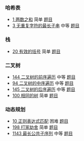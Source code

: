 ### 哈希表

* [1 两数之和](src/1/Solution.kt) 简单 [题目](https://leetcode-cn.com/problems/two-sum/)
* [3 无重复字符的最长子串](src/3/Solution.kt) 中等 [题目](https://leetcode-cn.com/problems/longest-substring-without-repeating-characters/)

### 栈

* [20 有效的括号](src/20/Solution.kt) 简单 [题目](https://leetcode-cn.com/problems/valid-parentheses/)

### 二叉树

* [144 二叉树的前序遍历](src/144/Solution.kt) 中等 [题目](https://leetcode-cn.com/problems/binary-tree-preorder-traversal/)
* [94 二叉树的中序遍历](src/94/Solution.kt) 中等 [题目](https://leetcode-cn.com/problems/binary-tree-inorder-traversal/)
* [145 二叉树的后序遍历](src/145/Solution.kt) 中等 [题目](https://leetcode-cn.com/problems/binary-tree-postorder-traversal/)
* [100 相同的树](src/100/Solution.kt) 简单 [题目](https://leetcode-cn.com/problems/same-tree/)

### 动态规划

* [10 正则表达式匹配](src/10/Solution.kt) 困难 [题目](https://leetcode-cn.com/problems/regular-expression-matching/)
* [198 打家劫舍](src/198/Solution.kt) 简单 [题目](https://leetcode-cn.com/problems/house-robber/)
* [1143 最长公共子序列](src/1143/Solution.kt) 中等 [题目](https://leetcode-cn.com/problems/longest-common-subsequence/)
